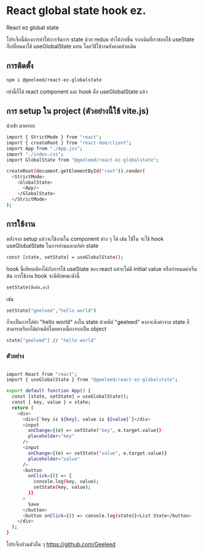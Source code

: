 # React global state hook ez.

React ez global state

โปรเจ็กนี้ต้องการทำให้การจัดการ state ด้วย redux ทำได้ง่ายขึ้น จากเดิมที่เราชอบใช้ useState ก็เปลี่ยนมาใช้ useGlobalState แทน โดยวิธีใช้งานยังคงคล้ายเดิม

## การติดตั้ง

```bash
npm i @geeleed/react-ez-globalstate
```

เท่านี้ก็ได้ react component <GlobalState> และ hook คือ useGlobalState แล้ว

## การ setup ใน project (ตัวอย่างนี้ใช้ vite.js)

นำเข้า <GlobalState> มาครอบ <App/>

```bash
import { StrictMode } from "react";
import { createRoot } from "react-dom/client";
import App from "./App.jsx";
import "./index.css";
import GlobalState from "@geeleed/react-ez-globalstate";

createRoot(document.getElementById("root")).render(
  <StrictMode>
    <GlobalState>
      <App/>
    </GlobalState>
  </StrictMode>
);
```

## การใช้งาน

หลังจาก setup แล้วจะใช้งานใน component ต่าง ๆ ได้ เช่น ใช้ใน <App/>
จะใช้ hook useGlobalState ในการอ่านและแก้ค่า state

```bash
const [state, setState] = useGlobalState();
```

hook นี้เทียบเคียงได้กับการใช้ useState ของ react แต่จะไม่มี initial value หรือกำหนดค่าเริ่มต้น
การใช้งาน hook จะมีลักษณะดังนี้

```bash
setState(ชื่อคีย์,ค่า)
```

เช่น

```bash
setState("geeleed","hello world")
```

ก็จะเป็นการใส่ค่า "hello world" ลงใน state ด้วยคีย์ "geeleed"
หากจะดึงค่าจาก state ก็สามารถเรียกได้ผ่านคีย์โดยตรงเนื่องจากเป็น object

```bash
state["geeleed"] // "hello world"
```

### ตัวอย่าง

```bash

import React from "react";
import { useGlobalState } from "@geeleed/react-ez-globalstate";

export default function App() {
  const [state, setState] = useGlobalState();
  const { key, value } = state;
  return (
    <div>
      <div>{`key is ${key}, value is ${value}`}</div>
      <input
        onChange={(e) => setState("key", e.target.value)}
        placeholder="key"
      />
      <input
        onChange={(e) => setState("value", e.target.value)}
        placeholder="value"
      />
      <button
        onClick={() => {
          console.log(key, value);
          setState(key, value);
        }}
      >
        Save
      </button>
      <button onClick={() => console.log(state)}>List State</button>
    </div>
  );
}

```

โปรเจ็กส่วนตัวอื่น ๆ
https://github.com/Geeleed
